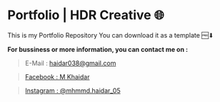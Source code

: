 # Portfolio | HDR Creative 🌐

This is my Portfolio Repository
You can download it as a template 🆓⬇

**For bussiness or more information, you can contact me on :**
> E-Mail : haidar038@gmail.com

> [Facebook : M Khaidar](https://www.facebook.com/haidar038)

> [Instagram : @mhmmd.haidar_05](https://www.instagram.com/mhmmd.haidar_05)
